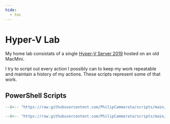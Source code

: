 ```yaml
---
hide:
  - toc
---
```


# Hyper-V Lab

My home lab consistats of a single [Hyper-V Server 2019](https://www.microsoft.com/en-us/evalcenter/evaluate-hyper-v-server-2019) hosted on an old MacMini.

I try to script out every action I possibly can to keep my work repeatable and maintain a history of my actions.  These scripts represent some of that work.

## PowerShell Scripts

``` powershell title="New-MSSAVM"
--8<-- "https://raw.githubusercontent.com/PhilipCammarata/scripts/main/New-MSSAVM.ps1"
```

``` powershell title="Invoke-MSSAPostInstall"
--8<-- "https://raw.githubusercontent.com/PhilipCammarata/scripts/main/Invoke-MSSAPostInstall.ps1"
```

